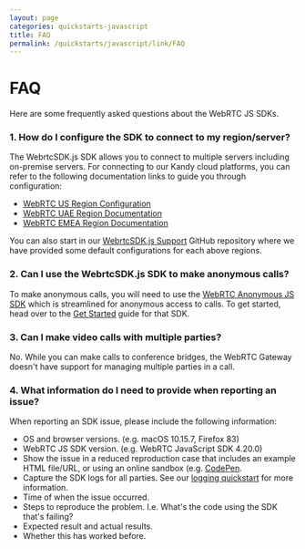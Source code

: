 ```yaml
---
layout: page
categories: quickstarts-javascript
title: FAQ
permalink: /quickstarts/javascript/link/FAQ
---
```


# FAQ

Here are some frequently asked questions about the WebRTC JS SDKs.

### 1. How do I configure the SDK to connect to my region/server?

The WebrtcSDK.js SDK allows you to connect to multiple servers including on-premise servers. For connecting to our Kandy cloud platforms, you can refer to the following documentation links to guide you through configuration:

- [WebRTC US Region Configuration](https://ribboncommunications.github.io/webrtc-anonymous-js-sdk/tutorials/?config=us#/Configurations)
- [WebRTC UAE Region Documentation](https://ribboncommunications.github.io/webrtc-anonymous-js-sdk/tutorials/?config=uae#/Configurations)
- [WebRTC EMEA Region Documentation](https://ribboncommunications.github.io/webrtc-anonymous-js-sdk/tutorials/?config=emea#/Configurations)

You can also start in our [WebrtcSDK.js Support](https://github.com/RibbonCommunications/webrtc-js-support) GitHub repository where we have provided some default configurations for each above regions.

### 2. Can I use the WebrtcSDK.js SDK to make anonymous calls?

To make anonymous calls, you will need to use the [WebRTC Anonymous JS SDK](https://github.com/RibbonCommunications/webrtc-anonymous-js-sdk) which is streamlined for anonymous access to calls. To get started, head over to the [Get Started](https://ribboncommunications.github.io/webrtc-anonymous-js-sdk/tutorials/?config=us#/Get%20Started) guide for that SDK.

### 3. Can I make video calls with multiple parties?

No. While you can make calls to conference bridges, the WebRTC Gateway doesn't have support for managing multiple parties in a call.

### 4. What information do I need to provide when reporting an issue?

When reporting an SDK issue, please include the following information:

- OS and browser versions. (e.g. macOS 10.15.7, Firefox 83)
- WebRTC JS SDK version. (e.g. WebRTC JavaScript SDK 4.20.0)
- Show the issue in a reduced reproduction case that includes an example HTML file/URL, or using an online sandbox (e.g. [CodePen](https://codepen.io/pen/).
- Capture the SDK logs for all parties. See our [logging quickstart](Logging.md) for more information.
- Time of when the issue occurred.
- Steps to reproduce the problem. I.e. What's the code using the SDK that's failing?
- Expected result and actual results.
- Whether this has worked before.

